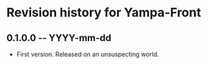 # Revision history for Yampa-Front

## 0.1.0.0 -- YYYY-mm-dd

* First version. Released on an unsuspecting world.
